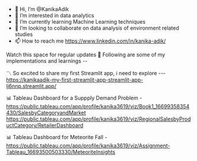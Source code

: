 - 👋 Hi, I’m @KanikaAdik
- 👀 I’m interested in data analytics
- 🌱 I’m currently learning Machine Learning techniques
- 💞️ I’m looking to collaborate on data analysis of environment related studies
- 📫 How to reach me https://www.linkedin.com/in/kanika-adik/

Watch this space for regular updates
:link: Following are some of my implementations and learnings -- 

:part_alternation_mark: So excited to share my first Streamlit app, i need to explore --- 
https://kanikaadik-my-first-streamlit-app-streamlit-app-lj6nnp.streamlit.app/

:bar_chart: Tableau Dashboard for a Suppply Demand Problem - 
https://public.tableau.com/app/profile/kanika3619/viz/Book1_16699358354430/SalesbyCategoryandMarket
https://public.tableau.com/app/profile/kanika3619/viz/RegionalSalesbyProductCategory/RetailerDashboard

:bar_chart: Tableau Dashboard for Meteorite Fall - 
https://public.tableau.com/app/profile/kanika3619/viz/Assignment-Tableau_16693500503330/MeteoriteInsights

<!---
KanikaAdik/KanikaAdik is a ✨ special ✨ repository because its `README.md` (this file) appears on your GitHub profile.
You can click the Preview link to take a look at your changes.
--->
